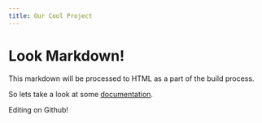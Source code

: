 ```yaml
---
title: Our Cool Project
---
```


# Look Markdown!

This markdown will be processed to HTML as a part of the build process.

So lets take a look at some [documentation](/documentation).

Editing on Github!
